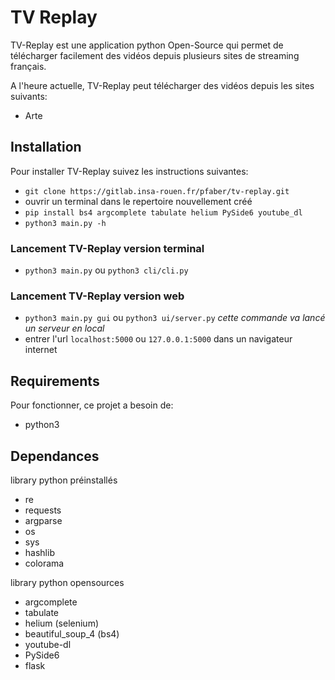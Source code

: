 # TV Replay

TV-Replay est une application python Open-Source qui permet de télécharger facilement des vidéos depuis plusieurs sites de streaming français.

A l'heure actuelle, TV-Replay peut télécharger des vidéos depuis les sites suivants:
- Arte

## Installation

Pour installer TV-Replay suivez les instructions suivantes:
- `git clone https://gitlab.insa-rouen.fr/pfaber/tv-replay.git`
- ouvrir un terminal dans le repertoire nouvellement créé
- `pip install bs4 argcomplete tabulate helium PySide6 youtube_dl`
- `python3 main.py -h`

### Lancement TV-Replay version terminal

- `python3 main.py` ou `python3 cli/cli.py`

### Lancement TV-Replay version web

- `python3 main.py gui` ou `python3 ui/server.py` *cette commande va lancé un serveur en local*
- entrer l'url `localhost:5000` ou `127.0.0.1:5000` dans un navigateur internet

## Requirements

Pour fonctionner, ce projet a besoin de:
- python3

## Dependances 

library python préinstallés
- re
- requests
- argparse
- os
- sys
- hashlib
- colorama

library python opensources
- argcomplete
- tabulate
- helium (selenium)
- beautiful_soup_4 (bs4)
- youtube-dl
- PySide6
- flask